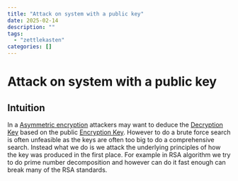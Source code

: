 ```yaml
---
title: "Attack on system with a public key"
date: 2025-02-14
description: ""
tags: 
  - "zettlekasten"
categories: []
---
```


# Attack on system with a public key
## Intuition
In a [Asymmetric encryption](Asymmetric%20encryption.md) attackers may want to deduce the [Decryption Key](Decryption%20Key) based on the public [Encryption Key](Encryption%20Key). However to do a brute force search is often unfeasible as the keys are often too big to do a comprehensive search. Instead what we do is we attack the underlying principles of how the key was produced in the first place. 
For example in RSA algorithm we try to do prime number decomposition and however can do it fast enough can break many of the RSA standards.
